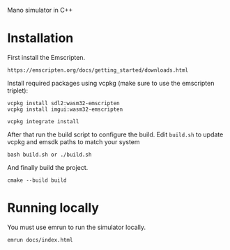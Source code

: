 Mano simulator in C++

# Installation<br>
First install the Emscripten.
```
https://emscripten.org/docs/getting_started/downloads.html
```
Install required packages using vcpkg (make sure to use the emscripten triplet):
```
vcpkg install sdl2:wasm32-emscripten
vcpkg install imgui:wasm32-emscripten

vcpkg integrate install
```
After that run the build script to configure the build.
Edit `build.sh` to update vcpkg and emsdk paths to match your system
```
bash build.sh or ./build.sh
```
And finally build the project.
```
cmake --build build
```
# Running locally 
You must use emrun to run the simulator locally.
```
emrun docs/index.html
```
